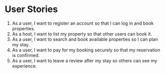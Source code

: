 # User Stories
1. As a user, I want to register an account so that I can log in and book properties.
2. As a host, I want to list my property so that other users can book it.
3. As a user, I want to search and book available properties so I can plan my stay.
4. As a user, I want to pay for my booking securely so that my reservation is confirmed.
5. As a user, I want to leave a review after my stay so others can see my experience.